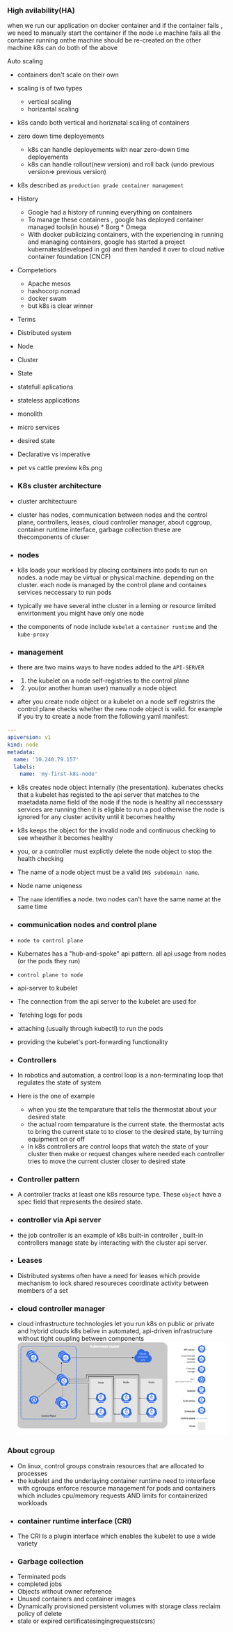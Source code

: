 ### High avilability(HA)
when we run our application on docker container and if the container fails , we need to manually start the container
if the node i.e machine fails all the container running onthe machine should be re-created on the other machine
k8s can do both of the above

Auto scaling 
  * containers don't scale on their own
  * scaling is of two types
      *  vertical scaling
      *  horizantal scaling
  *  k8s cando both vertical and horiznatal scaling of containers
* zero down time deployements
    * k8s can handle deployements with near zero-down time deployements
    * k8s can handle rollout(new version) and roll back (undo previous version=> previous version)
* k8s described as ` production grade container management `

* History
   * Google had a history of running everything on containers
   * To manage these containers , google has deployed container managed tools(in house)
         * Borg
         * Omega
   * With docker publicizing containers, with the experiencing in running and managing containers, google has started a project kubernates(developed in go) and then handed it over to cloud native container foundation (CNCF)

* Competetiors
    * Apache mesos
    * hashocorp nomad
    * docker swam 
    * but k8s is clear winner
* Terms
* Distributed system
* Node
* Cluster
* State
* statefull aplications
* stateless applications
* monolith 
* micro services
* desired state
* Declarative vs imperative
* pet vs cattle
preview k8s.png


* ### K8s cluster architecture
* cluster architectuure
* cluster has nodes, communication between nodes and the control plane, controllers, leases, cloud controller manager, about cggroup, container runtime interface, garbage collection these are thecomponents of cluser

* ### nodes
* k8s loads your workload by placing containers into pods to run on nodes. a node may be virtual or physical machine. depending on the cluster. each node is managed by the control plane and containes services neccessary to run pods
* typically we have several inthe cluster in a lerning or resource limited envirtonment you might have only one node
* the components of node include `kubelet` a `container runtime` and the `kube-proxy`

* ### management 
* there are two mains ways to have nodes added to the `API-SERVER`
* 1. the kubelet on a node self-registries to the control plane 
* 2. you(or another human user) manually a node object
* after you create node object or a kubelet on a node self registrirs the control plane checks whether the new node object is valid. for example if you try to create a node from the following yaml manifest:
```yaml
---
apiversion: v1
kind: node
metadata:
  name: '10.240.79.157'
  labels:
    name: 'my-first-k8s-node'
```
* k8s creates node object internally (the presentation). kubenates checks that a kubelet has registed to the api server that matches to the maetadata.name field of the node if the node is healthy all neccesssary services are running then it is eligible to run a pod otherwise the node is ignored for any cluster activity until it becomes healthy
* k8s keeps the object for the invalid node and continuous checking to see wheather it becomes healthy
* you, or a controller must explictly delete the node object to stop the health checking
* The name of a node object must be a valid `DNS subdomain name`.
* Node name uniqeness 
* The `name` identifies a node. two nodes can't have the same name at the same time

* ### communication nodes and control plane 
* `node to control plane`
* Kubernates has a "hub-and-spoke" api pattern. all api usage from nodes (or the pods they run)
* `control plane to node`
* api-server to kubelet
* The connection from the api server to the kubelet are used for 
* `fetching logs for pods 
* attaching (usually through kubectl) to run the pods
* providing the kubelet's port-forwarding functionality
* ### Controllers
* In robotics and automation, a control loop is a non-terminating loop that regulates the state of system
* Here is the one of example
  * when you ste the temparature that tells the thermostat about your desired state 
  * the actual room temparature is the current state. the thermostat acts to bring the current state to to closer to the desired state, by turning equipment on or off
  * In k8s controllers are control loops that watch the state of your cluster then make or request changes where needed each controller  tries to move the current cluster closer to desired state
* ### Controller pattern
* A controller tracks at least one k8s resource type. These `object` have a spec field that represents the desired state.
* ### controller via Api server
* the job controller is an example of k8s built-in controller , built-in controllers manage state by interacting with the cluster api server.

* ### Leases
* Distributed systems often have a need for leases which provide mechanism to lock  shared resoureces coordinate activity between  members of a set 
* ### cloud controller manager 
* cloud infrastructure technologies let you run k8s on public or private and hybrid clouds k8s belive in automated, api-driven infrastructure without tight coupling between components
![preview](images/k8s1.png)
### About cgroup
* On linux, control groups constrain resources that are allocated to processes
* the kubelet and the underlaying container runtime need to inteerface with cgroups enforce resource management for pods and containers which includes cpu/memory requests AND limits for containerized workloads
* ### container runtime interface (CRI)
* The CRI Is a plugin interface which enables the kubelet to use a wide variety 
* ### Garbage collection 
* Terminated pods 
* completed jobs
* Objects without owner reference 
* Unused containers and container images
* Dynamically provisioned persistent volumes with storage class reclaim policy of delete
* stale or expired certificatesingingrequests(csrs)





      
